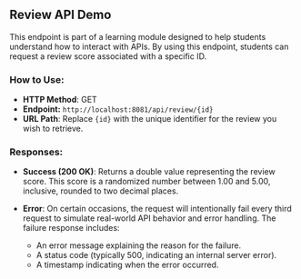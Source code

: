 ## Review API Demo

This endpoint is part of a learning module designed to help students understand how to interact with APIs. By using this endpoint, students can request a review score associated with a specific ID.

### How to Use:
- **HTTP Method**: GET
- **Endpoint:** `http://localhost:8081/api/review/{id}`
- **URL Path**: Replace `{id}` with the unique identifier for the review you wish to retrieve.

### Responses:

- **Success (200 OK)**: Returns a double value representing the review score. This score is a randomized number between 1.00 and 5.00, inclusive, rounded to two decimal places.
  
- **Error**: On certain occasions, the request will intentionally fail every third request to simulate real-world API behavior and error handling. The failure response includes:
  - An error message explaining the reason for the failure.
  - A status code (typically 500, indicating an internal server error).
  - A timestamp indicating when the error occurred.
